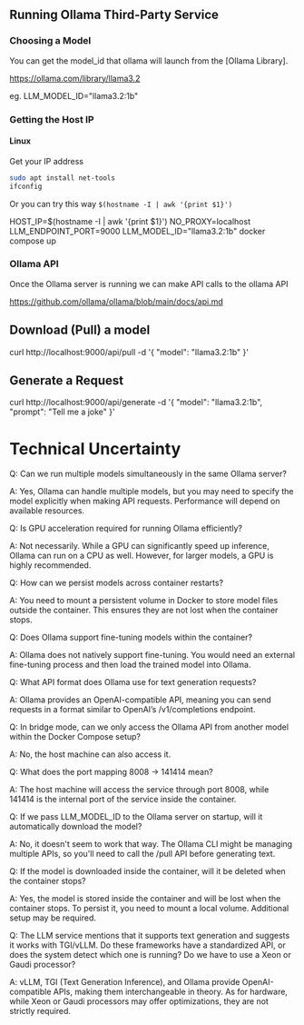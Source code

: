 ## Running Ollama Third-Party Service

### Choosing a Model

You can get the model_id that ollama will launch from the [Ollama Library].

https://ollama.com/library/llama3.2

eg. LLM_MODEL_ID="llama3.2:1b"

### Getting the Host IP

#### Linux

Get your IP address
```sh
sudo apt install net-tools
ifconfig
```

Or you can try this way `$(hostname -I | awk '{print $1}')`

HOST_IP=$(hostname -I | awk '{print $1}') NO_PROXY=localhost LLM_ENDPOINT_PORT=9000 LLM_MODEL_ID="llama3.2:1b" docker compose up


### Ollama API

Once the Ollama server is running we can make API calls to the ollama API

https://github.com/ollama/ollama/blob/main/docs/api.md


## Download (Pull) a model

curl http://localhost:9000/api/pull -d '{
  "model": "llama3.2:1b"
}'

## Generate a Request

curl http://localhost:9000/api/generate -d '{
  "model": "llama3.2:1b",
  "prompt": "Tell me a joke"
}'

# Technical Uncertainty
Q: Can we run multiple models simultaneously in the same Ollama server?

A: Yes, Ollama can handle multiple models, but you may need to specify the model explicitly when making API requests. Performance will depend on available resources.

Q: Is GPU acceleration required for running Ollama efficiently?

A: Not necessarily. While a GPU can significantly speed up inference, Ollama can run on a CPU as well. However, for larger models, a GPU is highly recommended.

Q: How can we persist models across container restarts?

A: You need to mount a persistent volume in Docker to store model files outside the container. This ensures they are not lost when the container stops.

Q: Does Ollama support fine-tuning models within the container?

A: Ollama does not natively support fine-tuning. You would need an external fine-tuning process and then load the trained model into Ollama.

Q: What API format does Ollama use for text generation requests?

A: Ollama provides an OpenAI-compatible API, meaning you can send requests in a format similar to OpenAI’s /v1/completions endpoint.

Q: In bridge mode, can we only access the Ollama API from another model within the Docker Compose setup?

A: No, the host machine can also access it.

Q: What does the port mapping 8008 -> 141414 mean?

A: The host machine will access the service through port 8008, while 141414 is the internal port of the service inside the container.

Q: If we pass LLM_MODEL_ID to the Ollama server on startup, will it automatically download the model?

A: No, it doesn't seem to work that way. The Ollama CLI might be managing multiple APIs, so you'll need to call the /pull API before generating text.

Q: If the model is downloaded inside the container, will it be deleted when the container stops?

A: Yes, the model is stored inside the container and will be lost when the container stops. To persist it, you need to mount a local volume. Additional setup may be required.

Q: The LLM service mentions that it supports text generation and suggests it works with TGI/vLLM. Do these frameworks have a standardized API, or does the system detect which one is running? Do we have to use a Xeon or Gaudi processor?

A: vLLM, TGI (Text Generation Inference), and Ollama provide OpenAI-compatible APIs, making them interchangeable in theory. As for hardware, while Xeon or Gaudi processors may offer optimizations, they are not strictly required.
